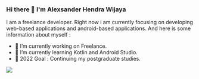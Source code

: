 ### Hi there 👋 I'm Alexsander Hendra Wijaya

I am a freelance developer. Right now i am currently focusing on developing web-based applications and android-based applications. And here is some information about myself :

- 🔭 I’m currently working on Freelance.
- 🌱 I’m currently learning Kotlin and Android Studio.
- 🥅 2022 Goal : Continuing my postgraduate studies.





<img src="https://github-readme-stats.vercel.app/api?username=alexistdev&&show_icons=true&title_color=ffffff&icon_color=bb2acf&text_color=daf7dc&bg_color=151515">
